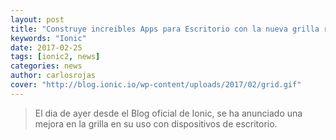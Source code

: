 ```yaml
---
layout: post
title: "Construye increibles Apps para Escritorio con la nueva grilla responsiva de Ionic."
keywords: "Ionic"
date: 2017-02-25
tags: [ionic2, news]
categories: news
author: carlosrojas
cover: "http://blog.ionic.io/wp-content/uploads/2017/02/grid.gif"
---
```

> El dia de ayer desde el Blog oficial de Ionic, se ha anunciado una mejora en la grilla en su uso con dispositivos de escritorio.

<amp-img width="1024" height="512" layout="responsive" src="http://blog.ionic.io/wp-content/uploads/2017/02/grid.gif"></amp-img> 
